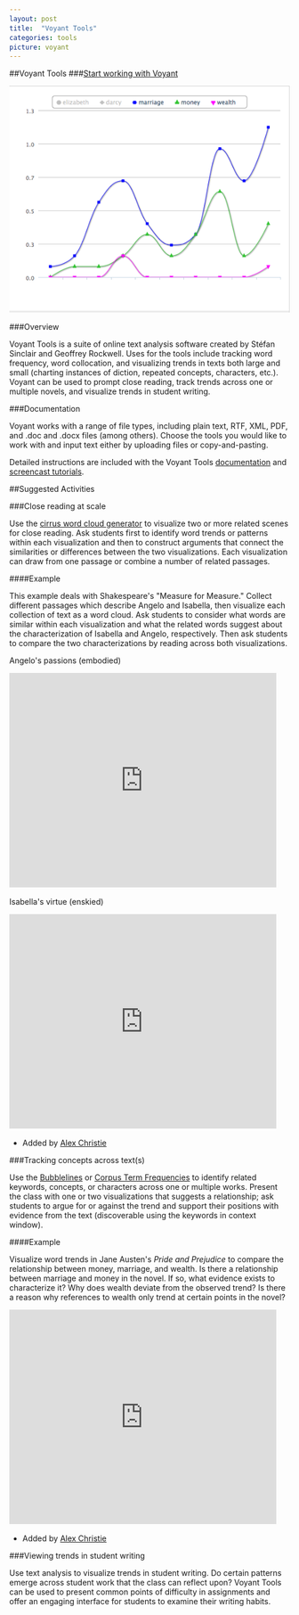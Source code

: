 ```yaml
---
layout: post
title:  "Voyant Tools"
categories: tools
picture: voyant
---
```


##Voyant Tools <span class="arrowh2"></span>
###[Start working with Voyant](http://docs.voyant-tools.org/tools/) <span class="arrowh3"></span>

![](../assets/chart.png)

###Overview <span class="arrowh3"></span>

Voyant Tools is a suite of online text analysis software created by Stéfan Sinclair and Geoffrey Rockwell. Uses for the tools include tracking word frequency, word collocation, and visualizing trends in texts both large and small (charting instances of diction, repeated concepts, characters, etc.). Voyant can be used to prompt close reading, track trends across one or multiple novels, and visualize trends in student writing.

###Documentation <span class="arrowh3"></span>

Voyant works with a range of file types, including plain text, RTF, XML, PDF, and .doc and .docx files (among others). Choose the tools you would like to work with and input text either by uploading files or copy-and-pasting.

Detailed instructions are included with the Voyant Tools [documentation](http://docs.voyant-tools.org/start/) and [screencast tutorials](http://docs.voyant-tools.org/videos/).

##Suggested Activities <span class="arrowh2"></span>

###Close reading at scale <span class="arrowh3"></span>

Use the [cirrus word cloud generator](http://voyeurtools.org/tool/Cirrus/) to visualize two or more related scenes for close reading. Ask students first to identify word trends or patterns within each visualization and then to construct arguments that connect the similarities or differences between the two visualizations. Each visualization can draw from one passage or combine a number of related passages.

####Example <span class="arrowh4"></span>

This example deals with Shakespeare's "Measure for Measure." Collect different passages which describe Angelo and Isabella, then visualize each collection of text as a word cloud. Ask students to consider what words are similar within each visualization and what the related words suggest about the characterization of Isabella and Angelo, respectively. Then ask students to compare the two characterizations by reading across both visualizations.

Angelo's passions (embodied)

<object width="480" height="385"><param name="tool" value="http://voyeurtools.org/tool/Cirrus/?corpus=1364685340542.3762&query=&stopList=stop.en.taporware.txt&docIndex=0&docId=d1364616655627.77bf5027-f91d-74d6-8207-e4e2e405faf2"></param><param name="allowFullScreen" value="true"></param><param name="allowscriptaccess" value="always"></param><embed src="http://voyeurtools.org/tool/Cirrus/?corpus=1364685340542.3762&query=&stopList=stop.en.taporware.txt&docIndex=0&docId=d1364616655627.77bf5027-f91d-74d6-8207-e4e2e405faf2"  type="application/javascript" allowscriptaccess="always" allowfullscreen="true" width="480" height="385"></embed></object>

Isabella's virtue (enskied)

<object width="480" height="385"><param name="tool" value="http://voyeurtools.org/tool/Cirrus/?corpus=1364685445202.3499&query=&stopList=stop.en.taporware.txt&docIndex=0&docId=d1364616655627.b5aa006e-2d76-c2d2-25e3-3d93ec8c3e7d"></param><param name="allowFullScreen" value="true"></param><param name="allowscriptaccess" value="always"></param><embed src="http://voyeurtools.org/tool/Cirrus/?corpus=1364685445202.3499&query=&stopList=stop.en.taporware.txt&docIndex=0&docId=d1364616655627.b5aa006e-2d76-c2d2-25e3-3d93ec8c3e7d"  type="application/javascript" allowscriptaccess="always" allowfullscreen="true" width="480" height="385"></embed></object>

* Added by [Alex Christie](http://www.twitter.com/axchristie)

###Tracking concepts across text(s) <span class="arrowh3"></span>

Use the [Bubblelines](http://voyeurtools.org/tool/Bubblelines/) or [Corpus Term Frequencies](http://voyeurtools.org/tool/CorpusTypeFrequenciesGrid/) to identify related keywords, concepts, or characters across one or multiple works. Present the class with one or two visualizations that suggests a relationship; ask students to argue for or against the trend and support their positions with evidence from the text (discoverable using the keywords in context window).

####Example <span class="arrowh4"></span>

Visualize word trends in Jane Austen's *Pride and Prejudice* to compare the relationship between money, marriage, and wealth. Is there a relationship between marriage and money in the novel. If so, what evidence exists to characterize it? Why does wealth deviate from the observed trend? Is there a reason why references to wealth only trend at certain points in the novel?

<object width="480" height="385"><param name="tool" value="http://voyeurtools.org/tool/TypeFrequenciesChart/?corpus=1377376915395.6277&docIdType=d1377320760502.b850c41d-542e-ae60-fb0d-c7b5a83bef5e%3Amarriage&docIdType=d1377320760502.b850c41d-542e-ae60-fb0d-c7b5a83bef5e%3Amoney&docIdType=d1377320760502.b850c41d-542e-ae60-fb0d-c7b5a83bef5e%3Awealth&mode=document&limit=50"></param><param name="allowFullScreen" value="true"></param><param name="allowscriptaccess" value="always"></param><embed src="http://voyeurtools.org/tool/TypeFrequenciesChart/?corpus=1377376915395.6277&docIdType=d1377320760502.b850c41d-542e-ae60-fb0d-c7b5a83bef5e%3Amarriage&docIdType=d1377320760502.b850c41d-542e-ae60-fb0d-c7b5a83bef5e%3Amoney&docIdType=d1377320760502.b850c41d-542e-ae60-fb0d-c7b5a83bef5e%3Awealth&mode=document&limit=50" type="application/javascript" allowscriptaccess="always" allowfullscreen="true" width="480" height="385"></embed></object>

* Added by [Alex Christie](http://www.twitter.com/axchristie)

###Viewing trends in student writing <span class="arrowh3"></span>

Use text analysis to visualize trends in student writing. Do certain patterns emerge across student work that the class can reflect upon? Voyant Tools can be used to present common points of difficulty in assignments and offer an engaging interface for students to examine their writing habits.